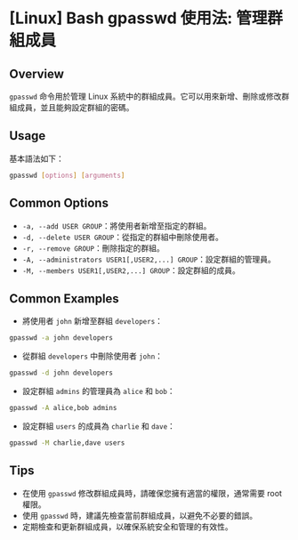 # [Linux] Bash gpasswd 使用法: 管理群組成員

## Overview
`gpasswd` 命令用於管理 Linux 系統中的群組成員。它可以用來新增、刪除或修改群組成員，並且能夠設定群組的密碼。

## Usage
基本語法如下：
```bash
gpasswd [options] [arguments]
```

## Common Options
- `-a, --add USER GROUP`：將使用者新增至指定的群組。
- `-d, --delete USER GROUP`：從指定的群組中刪除使用者。
- `-r, --remove GROUP`：刪除指定的群組。
- `-A, --administrators USER1[,USER2,...] GROUP`：設定群組的管理員。
- `-M, --members USER1[,USER2,...] GROUP`：設定群組的成員。

## Common Examples
- 將使用者 `john` 新增至群組 `developers`：
```bash
gpasswd -a john developers
```

- 從群組 `developers` 中刪除使用者 `john`：
```bash
gpasswd -d john developers
```

- 設定群組 `admins` 的管理員為 `alice` 和 `bob`：
```bash
gpasswd -A alice,bob admins
```

- 設定群組 `users` 的成員為 `charlie` 和 `dave`：
```bash
gpasswd -M charlie,dave users
```

## Tips
- 在使用 `gpasswd` 修改群組成員時，請確保您擁有適當的權限，通常需要 root 權限。
- 使用 `gpasswd` 時，建議先檢查當前群組成員，以避免不必要的錯誤。
- 定期檢查和更新群組成員，以確保系統安全和管理的有效性。